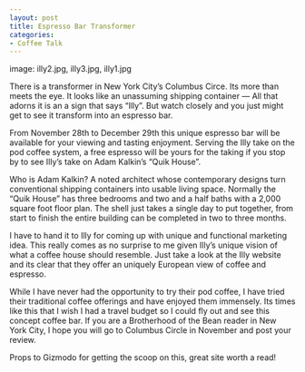 ```yaml
---
layout: post
title: Espresso Bar Transformer
categories:
- Coffee Talk
---
```

image: illy2.jpg, illy3.jpg, illy1.jpg

There is a transformer in New York City’s Columbus Circe. Its more than meets the eye. It looks like an unassuming shipping container — All that adorns it is an a sign that says “Illy”. But watch closely and you just might get to see it transform into an espresso bar.

From November 28th to December 29th this unique espresso bar will be available for your viewing and tasting enjoyment. Serving the Illy take on the pod coffee system, a free espresso will be yours for the taking if you stop by to see Illy’s take on Adam Kalkin’s “Quik House”.

Who is Adam Kalkin? A noted architect whose contemporary designs turn conventional shipping containers into usable living space.  Normally the “Quik House” has three bedrooms and two and a half baths with a 2,000 square foot floor plan.  The shell just takes a single day to put together, from start to finish the entire building can be completed in two to three months.

I have to hand it to Illy for coming up with unique and functional marketing idea.  This really comes as no surprise to me given Illy’s unique vision of what a coffee house should resemble.  Just take a look at the Illy website and its clear that they offer an uniquely European view of coffee and espresso.

While I have never had the opportunity to try their pod coffee, I have tried their traditional coffee offerings and have enjoyed them immensely.  Its times like this that I wish I had a travel budget so I could fly out and see this concept coffee bar.  If you are a Brotherhood of the Bean reader in New York City, I hope you will go to Columbus Circle in November and post your review.

Props to Gizmodo for getting the scoop on this, great site worth a read!
